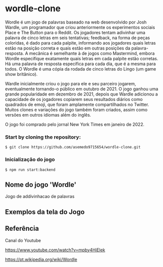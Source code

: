 # wordle-clone
Wordle é um jogo de palavras baseado na web desenvolvido por Josh Wardle, um programador que criou anteriormente os experimentos sociais Place e The Button para o Reddit. Os jogadores tentam adivinhar uma palavra de cinco letras em seis tentativas; feedback, na forma de peças coloridas, é dado para cada palpite, informando aos jogadores quais letras estão na posição correta e quais estão em outras posições da palavra-resposta. A mecânica é semelhante à de jogos como Mastermind, embora Wordle especifique exatamente quais letras em cada palpite estão corretas. Há uma palavra de resposta específica para cada dia, que é a mesma para todos. O Wordle é uma cópia da rodada de cinco letras do Lingo (um game show britânico).

Wardle inicialmente criou o jogo para ele e seu parceiro jogarem, eventualmente tornando-o público em outubro de 2021. O jogo ganhou uma grande popularidade em dezembro de 2021, depois que Wardle adicionou a capacidade de os jogadores copiarem seus resultados diários como quadrados de emoji, que foram amplamente compartilhados no Twitter. Muitos clones e variações do jogo também foram criados, assim como versões em outros idiomas além do inglês.

O jogo foi comprado pelo jornal New York Times em janeiro de 2022.


### Start by cloning the repository:

```
$ git clone https://github.com/asemedo9715654/wordle-clone.git
```

### Inicialização do jogo
```
$ npm run start:backend
```


## Nome do jogo 'Wordle'

Jogo de addivinhacao de palavras

## Exemplos da tela do Jogo


## Referência
Canal do Youtube

https://www.youtube.com/watch?v=mpby4HiElek


https://pt.wikipedia.org/wiki/Wordle



